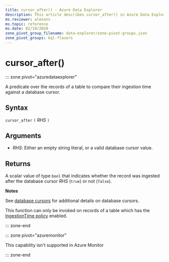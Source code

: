 ```yaml
---
title: cursor_after() - Azure Data Explorer
description: This article describes cursor_after() in Azure Data Explorer.
ms.reviewer: alexans
ms.topic: reference
ms.date: 02/19/2020
zone_pivot_group_filename: data-explorer/zone-pivot-groups.json
zone_pivot_groups: kql-flavors
---
```

# cursor_after()

::: zone pivot="azuredataexplorer"

A predicate over the records of a table to compare their ingestion time
against a database cursor.

## Syntax

`cursor_after` `(` *RHS* `)`

## Arguments

* *RHS*: Either an empty string literal, or a valid database cursor value.

## Returns

A scalar value of type `bool` that indicates whether the record was ingested
after the database cursor *RHS* (`true`) or not (`false`).

**Notes**

See [database cursors](../management/databasecursor.md) for additional
details on database cursors.

This function can only be invoked on records of a table which has the
[IngestionTime policy](../management/ingestiontimepolicy.md) enabled.

::: zone-end

::: zone pivot="azuremonitor"

This capability isn't supported in Azure Monitor

::: zone-end
